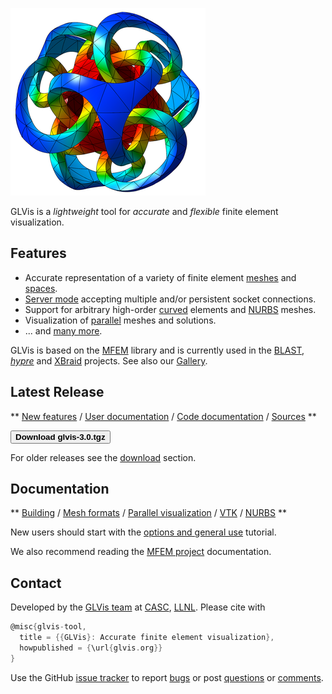 <div class="col-md-6" markdown="1">

[![GLVis logo](img/logo-300.png)](gallery.md)

GLVis is a _lightweight_ tool for _accurate_ and _flexible_ finite element visualization.

## Features

 * Accurate representation of a variety of finite element [meshes](mesh-formats.md) and [spaces](http://mfem.org/features/#higher-order-finite-element-spaces).
 * [Server mode](options-and-use.md#server-mode) accepting multiple and/or persistent socket connections.
 * Support for arbitrary high-order [curved](mesh-formats.md#curvilinear-and-more-general-meshes) elements and [NURBS](nurbs.md) meshes.
 * Visualization of [parallel](parallel-visualization.md) meshes and solutions.
 * ... and [many more](features.md).

GLVis is based on the [MFEM](http://mfem.org) library and is currently used in the [BLAST](http://www.llnl.gov/casc/blast), _[hypre](http://www.llnl.gov/casc/hypre)_ and [XBraid](http://www.llnl.gov/casc/xbraid) projects. See also our [Gallery](gallery.md).

</div><div class="col-md-6" markdown="1">

## Latest Release

**
[New features](https://raw.githubusercontent.com/glvis/glvis/master/CHANGELOG)
/ [User documentation](https://raw.githubusercontent.com/glvis/glvis/master/README)
/ [Code documentation](http://glvis.github.io/doxygen/html/index.html)
/ [Sources](https://github.com/glvis/glvis)
**

[<button type="button" class="btn btn-success">
**Download glvis-3.0.tgz**
</button>](http://goo.gl/HcdvqY)

For older releases see the [download](download.md) section.

## Documentation

**
[Building](building.md)
/ [Mesh formats](mesh-formats.md)
/ [Parallel visualization](parallel-visualization.md)
/ [VTK](curvilinear-vtk-meshes.md)
/ [NURBS](nurbs.md)
**

New users should start with the [options and general use](options-and-use.md) tutorial.

We also recommend reading the [MFEM project](http://mfem.org) documentation.

## Contact

Developed by the [GLVis team](about.md) at [CASC](http://computation.llnl.gov/casc/),
[LLNL](https://www.llnl.gov/). Please cite with
```c
@misc{glvis-tool,
  title = {{GLVis}: Accurate finite element visualization},
  howpublished = {\url{glvis.org}}
}
```

Use the GitHub [issue tracker](https://github.com/glvis/glvis/issues)
to report [bugs](https://github.com/glvis/glvis/issues/new?labels=bug)
or post [questions](https://github.com/glvis/glvis/issues/new?labels=question)
or [comments](https://github.com/glvis/glvis/issues/new?labels=comment).

</div>

<div class="col-md-12"></div>

